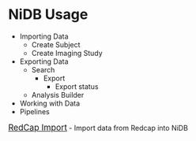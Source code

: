 # NiDB Usage

- Importing Data
  - Create Subject
  - Create Imaging Study
- Exporting Data
  - Search
    - Export
      - Export status
  - Analysis Builder
- Working with Data
- Pipelines

<a href="redcapimport.md" style="font-size: larger;">RedCap Import</a> - Import data from Redcap into NiDB
